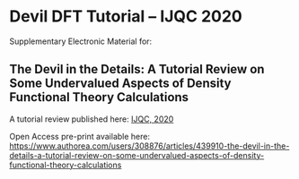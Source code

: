 # Devil DFT Tutorial – IJQC 2020
Supplementary Electronic Material for:
## The Devil in the Details: A Tutorial Review on Some Undervalued Aspects of Density Functional Theory Calculations

A tutorial review published here:  [IJQC, 2020](https://onlinelibrary.wiley.com/doi/full/10.1002/qua.26332)

Open Access pre-print available here: https://www.authorea.com/users/308876/articles/439910-the-devil-in-the-details-a-tutorial-review-on-some-undervalued-aspects-of-density-functional-theory-calculations
